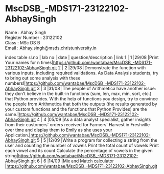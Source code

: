 # MscDSB_-MDS171-23122102-AbhaySingh

Name : Abhay Singh     
Register Number : 23122102     
Class : MSc DS B     
Email : Abhay.singh@msds.christuniversity.in     


index table
sl.no | lab no | date | question/description | link
1     | 1      |29/08 |Print Your names for n times|https://github.com/wantabae/MscDSB_-MDS171-23122102-AbhaySingh.git
2     | 2      |29/08 |Demonstrate the function with various inputs, including required validations. As Data Analysis students, try to bring out some analysis with these numbers!|https://github.com/wantabae/MscDSB_-MDS171-23122102-AbhaySingh.git
3     | 3      |31/08 |The people of Arithmetica have another issue: they don't believe in the built-in functions (sum, len, max, min, sort, etc.) that Python provides. With the help of functions you design, try to convince the people from Arithmetica that both the outputs (the results generated by your custom functions and the functions that Python Provides) are the same.|https://github.com/wantabae/MscDSB_-MDS171-23122102-AbhaySingh.git
4     | 4      |05/09 |As a data analyst specialist, gather insights from their customers' orders received for Farmers' Harvest in Freshville over time and display them to Emily as she uses your Application.|https://github.com/wantabae/MscDSB_-MDS171-23122102-AbhaySingh.git
5     | 5      |12/09 |Write a program for collecting a string from the user and counting the number of vowels Print the total count of vowels Print each vowel and its count Calculate the percentage of vowels in the given string|https://github.com/wantabae/MscDSB_-MDS171-23122102-AbhaySingh.git
6     | 6      |14/09 |Mix and Match calculator  |https://github.com/wantabae/MscDSB_-MDS171-23122102-AbhaySingh.git

